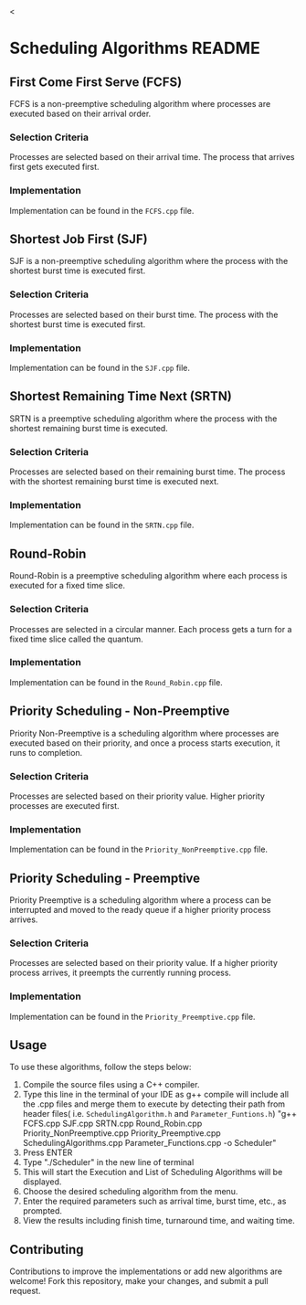 <<!DOCTYPE html>
<html lang="en">

<body>

  <h1>Scheduling Algorithms README</h1>

  <h2>First Come First Serve (FCFS)</h2>
  <p>FCFS is a non-preemptive scheduling algorithm where processes are executed based on their arrival order.</p>
  <h3>Selection Criteria</h3>
  <p>Processes are selected based on their arrival time. The process that arrives first gets executed first.</p>
  <h3>Implementation</h3>
  <p>Implementation can be found in the <code>FCFS.cpp</code> file.</p>

  <h2>Shortest Job First (SJF)</h2>
  <p>SJF is a non-preemptive scheduling algorithm where the process with the shortest burst time is executed first.</p>
  <h3>Selection Criteria</h3>
  <p>Processes are selected based on their burst time. The process with the shortest burst time is executed first.</p>
  <h3>Implementation</h3>
  <p>Implementation can be found in the <code>SJF.cpp</code> file.</p>

  <h2>Shortest Remaining Time Next (SRTN)</h2>
  <p>SRTN is a preemptive scheduling algorithm where the process with the shortest remaining burst time is executed.</p>
  <h3>Selection Criteria</h3>
  <p>Processes are selected based on their remaining burst time. The process with the shortest remaining burst time is executed next.</p>
  <h3>Implementation</h3>
  <p>Implementation can be found in the <code>SRTN.cpp</code> file.</p>

  <h2>Round-Robin</h2>
  <p>Round-Robin is a preemptive scheduling algorithm where each process is executed for a fixed time slice.</p>
  <h3>Selection Criteria</h3>
  <p>Processes are selected in a circular manner. Each process gets a turn for a fixed time slice called the quantum.</p>
  <h3>Implementation</h3>
  <p>Implementation can be found in the <code>Round_Robin.cpp</code> file.</p>

  <h2>Priority Scheduling - Non-Preemptive</h2>
  <p>Priority Non-Preemptive is a scheduling algorithm where processes are executed based on their priority, and once a process starts execution, it runs to completion.</p>
  <h3>Selection Criteria</h3>
  <p>Processes are selected based on their priority value. Higher priority processes are executed first.</p>
  <h3>Implementation</h3>
  <p>Implementation can be found in the <code>Priority_NonPreemptive.cpp</code> file.</p>

  <h2>Priority Scheduling - Preemptive</h2>
  <p>Priority Preemptive is a scheduling algorithm where a process can be interrupted and moved to the ready queue if a higher priority process arrives.</p>
  <h3>Selection Criteria</h3>
  <p>Processes are selected based on their priority value. If a higher priority process arrives, it preempts the currently running process.</p>
  <h3>Implementation</h3>
  <p>Implementation can be found in the <code>Priority_Preemptive.cpp</code> file.</p>

  <h2>Usage</h2>
  <p>To use these algorithms, follow the steps below:</p>
  <ol>
    <li>Compile the source files using a C++ compiler.</li>
    <li>Type this line in the terminal of your IDE as g++ compile will include all the .cpp files and merge them to execute by detecting their path from header files( i.e. <code>SchedulingAlgorithm.h</code> and <code>Parameter_Funtions.h</code>)
    "g++ FCFS.cpp SJF.cpp SRTN.cpp Round_Robin.cpp Priority_NonPreemptive.cpp Priority_Preemptive.cpp SchedulingAlgorithms.cpp Parameter_Functions.cpp -o Scheduler"</li>
    <li>Press ENTER</li>
    <li>Type "./Scheduler" in the new line of terminal</li>
    <li>This will start the Execution and List of Scheduling Algorithms will be displayed.</li>
    <li>Choose the desired scheduling algorithm from the menu.</li>
    <li>Enter the required parameters such as arrival time, burst time, etc., as prompted.</li>
    <li>View the results including finish time, turnaround time, and waiting time.</li>
  </ol>

  <h2>Contributing</h2>
  <p>Contributions to improve the implementations or add new algorithms are welcome! Fork this repository, make your changes, and submit a pull request.</p>

</body>

</html>